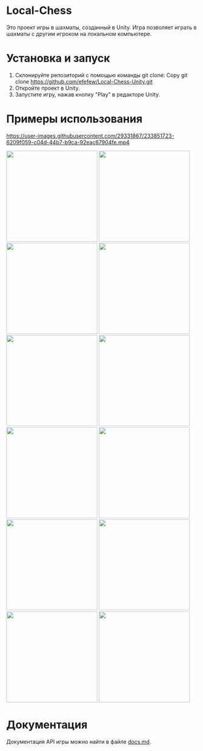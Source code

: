 # Local-Chess
Это проект игры в шахматы, созданный в Unity. Игра позволяет играть в шахматы с другим игроком на локальном компьютере.
# Установка и запуск
1.  Склонируйте репозиторий с помощью команды git clone: 
Copy git clone https://github.com/efefew/Local-Chess-Unity.git
2.  Откройте проект в Unity.
3.  Запустите игру, нажав кнопку "Play" в редакторе Unity.
# Примеры использования
https://user-images.githubusercontent.com/29331867/233851723-6209f059-c04d-44b7-b9ca-92eac67904fe.mp4

<img src="https://user-images.githubusercontent.com/29331867/224493597-61ab2cee-77e8-44b9-b634-2fd4a3d083dc.png" width="240"> <img src="https://user-images.githubusercontent.com/29331867/224493599-65c92712-6905-47ef-bea8-d90d7094fe57.png" width="240"> <img src="https://user-images.githubusercontent.com/29331867/224493601-56a68f4f-e829-4ea0-8569-d510aa9a1d20.png" width="240"> <img src="https://user-images.githubusercontent.com/29331867/224493603-93034beb-95a7-4c4d-8416-2b90759df27a.png" width="240"> <img src="https://user-images.githubusercontent.com/29331867/224493604-af190e64-a0ec-4a2e-bd3c-959c97257277.png" width="240"> <img src="https://user-images.githubusercontent.com/29331867/224493612-5d112111-1e16-4c9c-b2bb-69613b985128.png" width="240"> <img src="https://user-images.githubusercontent.com/29331867/224493613-c8de6b34-0a33-4132-aa26-01db280c97c1.png" width="240"> <img src="https://user-images.githubusercontent.com/29331867/224493615-c79534cf-62c0-43ed-a902-a72100969c87.png" width="240"> <img src="https://user-images.githubusercontent.com/29331867/224493618-d71fdbea-6b7c-4ac2-b4fb-a800fb6cba4c.png" width="240"> <img src="https://user-images.githubusercontent.com/29331867/224493621-ef7b1e3f-14b4-4a3b-a101-e74b51d78a88.png" width="240"> <img src="https://user-images.githubusercontent.com/29331867/224493624-1c5fe8ab-f437-444f-93e1-d06a53642be5.png" width="240"> <img src="https://user-images.githubusercontent.com/29331867/224493625-4ec974fe-59a1-48ac-a321-cd2e98a6fb3b.png" width="240">
# Документация
Документация API игры можно найти в файле [docs.md]("https://github.com/efefew/Local-Chess/blob/main/docs.md").
